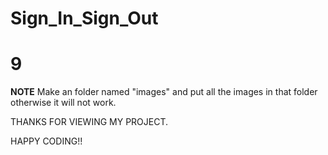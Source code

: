 # Sign_In_Sign_Out
# 9

**NOTE**
Make an folder named "images" and put all the images in that folder otherwise it will not work.

THANKS FOR VIEWING MY PROJECT.

HAPPY CODING!!
